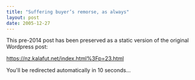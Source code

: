 ```yaml
---
title: "Suffering buyer’s remorse, as always"
layout: post
date: 2005-12-27
---
```


This pre-2014 post has been preserved as a static version of the original Wordpress post:

https://nz.kalafut.net/index.html%3Fp=23.html

You'll be redirected automatically in 10 seconds...

<head>
  <meta http-equiv="refresh" content="10;url=https://nz.kalafut.net/index.html%3Fp=23.html">
</head>

